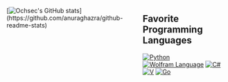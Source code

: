 <div style="display: flex; align-items: flex-start;">

<div style="margin-right: 20px;">

[![Ochsec's GitHub stats](https://github-readme-stats-cochsenreithers-projects.vercel.app/api?username=ochsec&show_icons=true&count_private=true&include_all_commits=false&hide_border=true&show=reviews,prs_merged")](https://github.com/anuraghazra/github-readme-stats)

</div>

<div style="margin: 0;">

<h2 style="padding-top: 0;">Favorite Programming Languages</h2>

<a href="https://www.python.org/"><img src="https://img.shields.io/badge/-Python-3776AB?style=flat-square&logo=python&logoColor=white" alt="Python"></a>
<a href="https://www.wolfram.com/language/"><img src="https://img.shields.io/badge/-Wolfram-DD1100?style=flat-square&logo=wolfram&logoColor=white" alt="Wolfram Language"></a>
<a href="https://docs.microsoft.com/en-us/dotnet/csharp/"><img src="https://img.shields.io/badge/-C%23-239120?style=flat-square&logo=c-sharp&logoColor=white" alt="C#"></a>
<a href="https://vlang.io/"><img src="https://img.shields.io/badge/-V-4F87C4?style=flat-square&logo=v&logoColor=white" alt="V"></a>
<a href="https://golang.org/"><img src="https://img.shields.io/badge/-Go-00ADD8?style=flat-square&logo=go&logoColor=white" alt="Go"></a>

</div>
